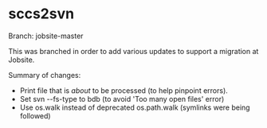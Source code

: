 sccs2svn
========

Branch: jobsite-master

This was branched in order to add various updates to support a migration at Jobsite.

Summary of changes:

* Print file that is _about_ to be processed (to help pinpoint errors).
* Set svn --fs-type to bdb  (to avoid 'Too many open files' error)
* Use os.walk instead of deprecated os.path.walk (symlinks were being followed)
